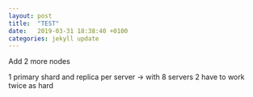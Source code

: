```yaml
---
layout: post
title:  "TEST"
date:   2019-03-31 18:38:40 +0100
categories: jekyll update
---
```

<!----- Conversion time: 0.413 seconds.


Using this Markdown file:

1. Cut and paste this output into your source file.
2. See the notes and action items below regarding this conversion run.
3. Check the rendered output (headings, lists, code blocks, tables) for proper
   formatting and use a linkchecker before you publish this page.

Conversion notes:

* Docs to Markdown version 1.0β16
* Sun Mar 31 2019 10:51:15 GMT-0700 (PDT)
* Source doc: https://docs.google.com/a/luigiclemente.com/open?id=1kyrw3WLroWqqK5nyn6Ozd1L1pNrE1Bnhq4FmicOxX80
----->


Add 2 more nodes

1 primary shard and replica per server → with 8 servers 2 have to work twice as hard


<!-- Docs to Markdown version 1.0β16 -->
